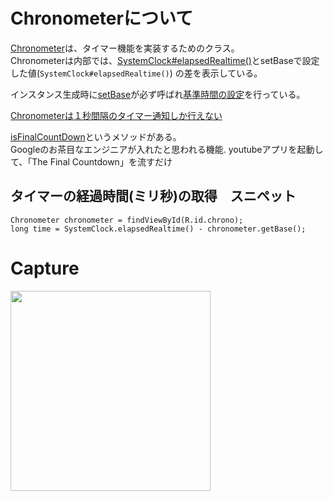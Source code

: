 # Chronometerについて

[Chronometer](https://developer.android.com/reference/android/widget/Chronometer)は、タイマー機能を実装するためのクラス。</br>
Chronometerは内部では、[SystemClock#elapsedRealtime()](https://developer.android.com/reference/android/os/SystemClock#elapsedRealtime())とsetBaseで設定した値(`SystemClock#elapsedRealtime()`) の差を表示している。<br>

インスタンス生成時に[setBase](https://developer.android.com/reference/android/widget/Chronometer#setBase(long))が必ず呼ばれ[基準時間の設定](https://cs.android.com/android/platform/superproject/+/master:frameworks/base/core/java/android/widget/Chronometer.java;l=128?q=long%20seconds%20%3D%20mCountDown%20&ss=android%2Fplatform%2Fsuperproject:frameworks%2F)を行っている。<br>

[Chronometerは１秒間隔のタイマー通知しか行えない](https://cs.android.com/android/platform/superproject/+/master:frameworks/base/core/java/android/widget/Chronometer.java;l=339?q=long%20seconds%20%3D%20mCountDown%20&ss=android%2Fplatform%2Fsuperproject:frameworks%2F)<br>

[isFinalCountDown](https://cs.android.com/android/platform/superproject/+/master:frameworks/base/core/java/android/widget/Chronometer.java;l=159?q=long%20seconds%20%3D%20mCountDown%20&ss=android%2Fplatform%2Fsuperproject:frameworks%2F)というメソッドがある。<br>
Googleのお茶目なエンジニアが入れたと思われる機能. youtubeアプリを起動して、「The Final Countdown」を流すだけ<br>

## タイマーの経過時間(ミリ秒)の取得　スニペット
```
Chronometer chronometer = findViewById(R.id.chrono);
long time = SystemClock.elapsedRealtime() - chronometer.getBase();
```

# Capture

<img src="https://user-images.githubusercontent.com/16476224/120098968-d7bfc080-c173-11eb-86f9-795be1d3f63a.gif" width=320 />
